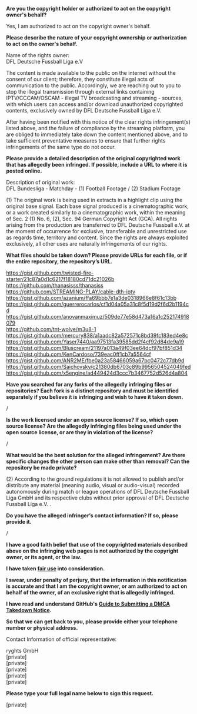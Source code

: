 **Are you the copyright holder or authorized to act on the copyright owner's behalf?**

Yes, I am authorized to act on the copyright owner's behalf.

**Please describe the nature of your copyright ownership or authorization to act on the owner's behalf.**

Name of the rights owner:  
DFL Deutsche Fussball Liga e.V

The content is made available to the public on the internet without the consent of our client; therefore, they constitute illegal acts of communication to the public. Accordingly, we are reaching out to you to stop the illegal transmission through external links containing IPTV/CCCAM/OSCAM - illegal TV broadcasting and streaming - sources, with which users can access and/or download unauthorized copyrighted contents, exclusively owned by DFL Deutsche Fussball Liga e.V.

After having been notified with this notice of the clear rights infringement(s) listed above, and the failure of compliance by the streaming platform, you are obliged to immediately take down the content mentioned above, and to take sufficient preventative measures to ensure that further rights infringements of the same type do not occur.

**Please provide a detailed description of the original copyrighted work that has allegedly been infringed. If possible, include a URL to where it is posted online.**

Description of original work:  
DFL Bundesliga - Matchday - (1) Football Footage / (2) Stadium Footage

(1) The original work is being used in extracts in a highlight clip using the original base signal. Each base signal produced is a cinematographic work, or a work created similarly to a cinematographic work, within the meaning of Sec. 2 (1) No. 6, (2), Sec. 94 German Copyright Act (GCA). All rights arising from the production are transferred to DFL Deutsche Fussball e.V. at the moment of occurrence for exclusive, transferable and unrestricted use as regards time, territory and content. Since the rights are always exploited exclusively, all other uses are naturally infringements of our rights.

**What files should be taken down? Please provide URLs for each file, or if the entire repository, the repository’s URL.**

https://gist.github.com/twisted-fire-starter/21c87a0d1c6217f18180cd71dc21026b  
https://github.com/thanasisss/thanasiss  
https://github.com/STREAMING-PLAY/cable-dth-iptv  
https://gist.github.com/azanium/ffa69bbb7e1a3de0318966e8f61c13bb  
https://gist.github.com/guerrerocarlos/cf1d04a05a31c8f5d19d2f6d2b1194cd  
https://gist.github.com/anovanmaximuz/509de77e58d473a16a1c252174918079  
https://github.com/tnt-wolve/m3u8-1  
https://gist.github.com/mercury838/a1aadc82a572571c8bd39fc183ed4e8c  
https://gist.github.com/Yaser7440/aa97513fa39585dd2f4cf92d84de9a19  
https://gist.github.com/Bluscream/21197a013a49f03ee64dcf97bf851d34  
https://gist.github.com/KenCardoso/739eac0ff1cb7a5564cf  
https://gist.github.com/ANR2ME/fbe0a23a58466059a67bc0472c77db9d  
https://gist.github.com/Saichovsky/c21380db6703c89b9956504524049fed  
https://gist.github.com/x5engine/ad449424d3ccc7b3467752d526d4a804

**Have you searched for any forks of the allegedly infringing files or repositories? Each fork is a distinct repository and must be identified separately if you believe it is infringing and wish to have it taken down.**

/

**Is the work licensed under an open source license? If so, which open source license? Are the allegedly infringing files being used under the open source license, or are they in violation of the license?**

/

**What would be the best solution for the alleged infringement? Are there specific changes the other person can make other than removal? Can the repository be made private?**

(2) According to the ground regulations it is not allowed to publish and/or distribute any material (meaning audio, visual or audio-visual) recorded autonomously during match or league operations of DFL Deutsche Fussball Liga GmbH and its respective clubs without prior approval of DFL Deutsche Fussball Liga e.V. .

**Do you have the alleged infringer’s contact information? If so, please provide it.**

/

**I have a good faith belief that use of the copyrighted materials described above on the infringing web pages is not authorized by the copyright owner, or its agent, or the law.**

**I have taken <a href="https://www.lumendatabase.org/topics/22">fair use</a> into consideration.**

**I swear, under penalty of perjury, that the information in this notification is accurate and that I am the copyright owner, or am authorized to act on behalf of the owner, of an exclusive right that is allegedly infringed.**

**I have read and understand GitHub's <a href="https://docs.github.com/articles/guide-to-submitting-a-dmca-takedown-notice/">Guide to Submitting a DMCA Takedown Notice</a>.**

**So that we can get back to you, please provide either your telephone number or physical address.**

Contact Information of official representative:

ryghts GmbH  
[private]  
[private]  
[private]  
[private]  
[private]

**Please type your full legal name below to sign this request.**

[private]
